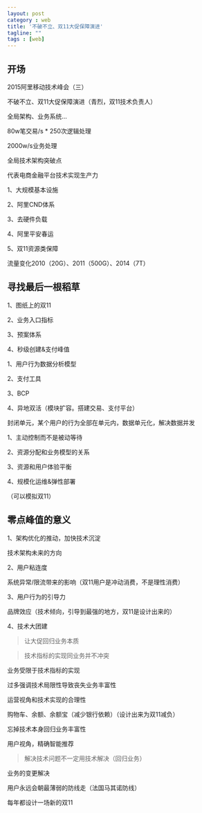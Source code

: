 ```yaml
---
layout: post
category : web
title: '不破不立、双11大促保障演进'
tagline: ""
tags : [web]
---
```


## 开场

2015阿里移动技术峰会（三）

不破不立、双11大促保障演进（青烈，双11技术负责人）

全局架构、业务系统...

80w笔交易/s * 250次逻辑处理

2000w/s业务处理

<!--break-->

全局技术架构突破点

代表电商金融平台技术实现生产力

1、大规模基本设施

2、阿里CND体系

3、去硬件负载

4、阿里平安春运

5、双11资源类保障

流量变化2010（20G）、2011（500G）、2014（7T）

## 寻找最后一根稻草

1、图纸上的双11

2、业务入口指标

3、预案体系

4、秒级创建&支付峰值

1、用户行为数据分析模型

2、支付工具

3、BCP

4、异地双活（模块扩容。搭建交易、支付平台）

封闭单元，某个用户的行为全部在单元内，数据单元化，解决数据并发

1、主动控制而不是被动等待

2、资源分配和业务模型的关系

3、资源和用户体验平衡

4、规模化运维&弹性部署

（可以模拟双11）

## 零点峰值的意义

1、架构优化的推动，加快技术沉淀

技术架构未来的方向

2、用户粘连度

系统异常/限流带来的影响（双11用户是冲动消费，不是理性消费）

3、用户行为的引导力

品牌效应（技术倾向，引导到最强的地方，双11是设计出来的）

4、技术大团建


> 让大促回归业务本质

> 技术指标的实现同业务并不冲突

业务受限于技术指标的实现

过多强调技术局限性导致丧失业务丰富性

运营视角和技术实现的合理性

购物车、余额、余额宝（减少银行依赖）（设计出来为双11减负）

忘掉技术本身回归业务丰富性

用户视角，精确智能推荐

> 解决技术问题不一定用技术解决（回归业务）

业务的变更解决

用户永远会朝最薄弱的防线走（法国马其诺防线）

每年都设计一场新的双11